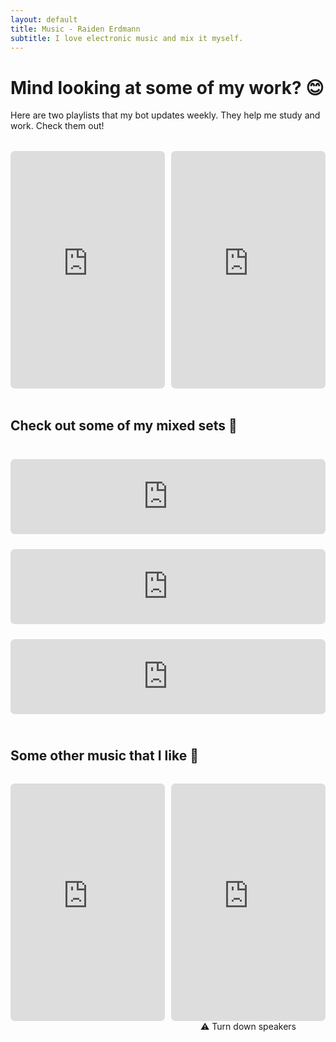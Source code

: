 ```yaml
---
layout: default
title: Music - Raiden Erdmann
subtitle: I love electronic music and mix it myself.
---
```


# Mind looking at some of my work? 😊

Here are two playlists that my bot updates weekly. They help me study and work. Check them out!

<div style="display: flex;justify-content: space-between; margin-top: 2rem"><iframe width="49%" height="380" src="https://open.spotify.com/embed/playlist/6Cu6fL6djm63Em0i93IRUW" frameborder="0" style="margin-right: 2%; border-radius: 7px;">
</iframe><iframe width="49%" height="380" style="align-content: right; border-radius: 7px;" src="https://open.spotify.com/embed/playlist/5h9LqGUUE4FKQfVwgAu1OA" frameborder="0"></iframe></div>
<br />

## Check out some of my mixed sets 🎵

<iframe width="100%" height="120" style="margin-bottom: 1.5rem; margin-top: 1.5rem; border-radius: 7px;" loading="lazy" src="https://www.mixcloud.com/widget/iframe/?hide_cover=1&feed=%2FLostPicture%2Flofi-chillout%2F" frameborder="0" ></iframe>

<iframe width="100%" height="120" style="margin-bottom: 1.5rem; border-radius: 7px;" loading="lazy" src="https://www.mixcloud.com/widget/iframe/?hide_cover=1&feed=%2FLostPicture%2Fliquid-space-1%2F" frameborder="0" ></iframe>

<iframe width="100%" height="120" style="margin-bottom: 1.5rem; border-radius: 7px;" loading="lazy" src="https://www.mixcloud.com/widget/iframe/?hide_cover=1&feed=%2FLostPicture%2Ftechno-3%2F" frameborder="0" ></iframe>

## Some other music that I like 🤩

<div style="display: flex;justify-content: space-between; margin-top: 2rem"><iframe width="49%" height="380" src="https://open.spotify.com/embed/playlist/4KAgRQ55OTyUnSaymJFESW" frameborder="0" style="margin-right: 2%; border-radius: 7px;"></iframe><div style="width: 49%;"><iframe width="100%" height="380" style="align-content: right; border-radius: 7px;" src="https://open.spotify.com/embed/playlist/57VYcWAMIc97Ig41vPpev6" frameborder="0"></iframe><div style="display: flex; justify-content: center;">⚠ Turn down speakers</div></div></div>
